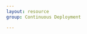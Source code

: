 ```yaml
---
layout: resource
group: Continuous Deployment

---
```

<!-- General resources go here -->

<!-- #### Beginner -->

<!-- #### Intermediate -->

<!-- #### Advanced -->

<!-- #### Jedi -->
